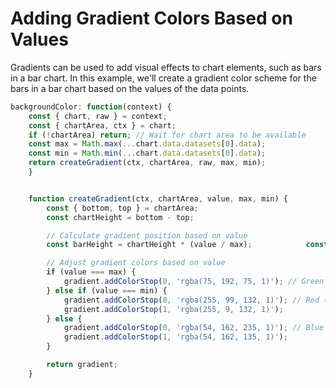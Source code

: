 # Adding Gradient Colors Based on Values

Gradients can be used to add visual effects to chart elements, such as bars in a bar chart. In this example, we'll create a gradient color scheme for the bars in a bar chart based on the values of the data points.

```javascript
backgroundColor: function(context) {
    const { chart, raw } = context;
    const { chartArea, ctx } = chart;
    if (!chartArea) return; // Wait for chart area to be available
    const max = Math.max(...chart.data.datasets[0].data);
    const min = Math.min(...chart.data.datasets[0].data);
    return createGradient(ctx, chartArea, raw, max, min);
    }


    function createGradient(ctx, chartArea, value, max, min) {
        const { bottom, top } = chartArea;
        const chartHeight = bottom - top;

        // Calculate gradient position based on value
        const barHeight = chartHeight * (value / max);            const gradient = ctx.createLinearGradient(0, bottom - barHeight, 0, bottom);

        // Adjust gradient colors based on value
        if (value === max) {
            gradient.addColorStop(0, 'rgba(75, 192, 75, 1)'); // Green (Max)                gradient.addColorStop(1, 'rgba(75, 92, 75, 1)');
        } else if (value === min) {
            gradient.addColorStop(0, 'rgba(255, 99, 132, 1)'); // Red (Min)
            gradient.addColorStop(1, 'rgba(255, 9, 132, 1)');
        } else {
            gradient.addColorStop(0, 'rgba(54, 162, 235, 1)'); // Blue (Others)
            gradient.addColorStop(1, 'rgba(54, 162, 135, 1)');
        }

        return gradient;
    }
```
